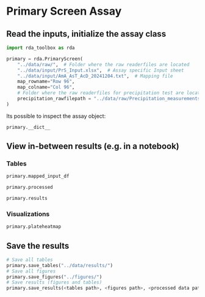 # Primary Screen Assay



## Read the inputs, initialize the assay class

```Python
import rda_toolbox as rda

primary = rda.PrimaryScreen(
    "../data/raw/",  # Folder where the raw readerfiles are located
    "../data/input/PrS_Input.xlsx",  # Assay specific Input sheet
    "../data/input/AmA_AsT_AcD_20241204.txt",  # Mapping file
    map_rowname="Row 96",
    map_colname="Col 96",
    # Folder where the raw readerfiles for precipitation test are located
    precipitation_rawfilepath = "../data/raw/Precipitation_measurements/"
)
```


Its possible to inspect the assay object:

```Python
primary.__dict__
```

## View in-between results (e.g. in a notebook)

### Tables

```Python
primary.mapped_input_df
```

```Python
primary.processed
```

```Python
primary.results
```

### Visualizations

```Python
primary.plateheatmap
```

## Save the results

```Python
# Save all tables
primary.save_tables("../data/results/")
# Save all figures
primary.save_figures("../figures/")
# Save results (figures and tables)
primary.save_results(<tables path>, <figures path>, <processed data path>, figureformats=["svg, html"], tableformats=["xlsx", "csv"])
```
